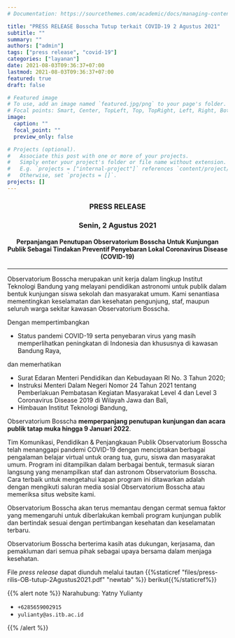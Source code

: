 ```yaml
---
# Documentation: https://sourcethemes.com/academic/docs/managing-content/

title: "PRESS RELEASE Bosscha Tutup terkait COVID-19 2 Agustus 2021"
subtitle: ""
summary: ""
authors: ["admin"]
tags: ["press release", "covid-19"]
categories: ["layanan"]
date: 2021-08-03T09:36:37+07:00
lastmod: 2021-08-03T09:36:37+07:00
featured: true
draft: false

# Featured image
# To use, add an image named `featured.jpg/png` to your page's folder.
# Focal points: Smart, Center, TopLeft, Top, TopRight, Left, Right, BottomLeft, Bottom, BottomRight.
image:
  caption: ""
  focal_point: ""
  preview_only: false

# Projects (optional).
#   Associate this post with one or more of your projects.
#   Simply enter your project's folder or file name without extension.
#   E.g. `projects = ["internal-project"]` references `content/project/deep-learning/index.md`.
#   Otherwise, set `projects = []`.
projects: []
---
```


<h3 style="text-align: center;">PRESS RELEASE</h3>

<h3 style="text-align: center;">Senin, 2 Agustus 2021</h3>

<h4 style="text-align: center;">Perpanjangan Penutupan Observatorium Bosscha Untuk Kunjungan Publik Sebagai Tindakan Preventif Penyebaran Lokal Coronavirus Disease (COVID-19)</h4>

---

Observatorium Bosscha merupakan unit kerja dalam lingkup Institut Teknologi Bandung yang melayani pendidikan astronomi untuk publik dalam bentuk kunjungan siswa sekolah dan masyarakat umum. Kami senantiasa mementingkan keselamatan dan kesehatan pengunjung, staf, maupun seluruh warga sekitar kawasan Observatorium Bosscha. 

Dengan mempertimbangkan 
-	Status pandemi COVID-19 serta penyebaran virus yang masih memperlihatkan peningkatan di Indonesia dan khususnya di kawasan Bandung Raya,

dan memerhatikan 
-	Surat Edaran Menteri Pendidikan dan Kebudayaan RI No. 3 Tahun 2020; 
-	Instruksi Menteri Dalam Negeri Nomor 24 Tahun 2021 tentang Pemberlakuan Pembatasan Kegiatan Masyarakat Level 4 dan Level 3 Coronavirus Disease 2019 di Wilayah Jawa dan Bali,
-	Himbauan Institut Teknologi Bandung,

Observatorium Bosscha **memperpanjang penutupan kunjungan dan acara publik tatap muka hingga 9 Januari 2022**. 

Tim Komunikasi, Pendidikan & Penjangkauan Publik Observatorium Bosscha  telah menanggapi pandemi COVID-19 dengan menciptakan berbagai pengalaman belajar virtual untuk orang tua, guru, siswa dan masyarakat umum. Program ini ditampilkan dalam berbagai bentuk, termasuk siaran langsung yang menampilkan staf dan astronom Observatorium Bosscha. Cara terbaik untuk mengetahui kapan program ini ditawarkan adalah dengan mengikuti saluran media sosial Observatorium Bosscha atau memeriksa situs website kami.

Observatorium Bosscha akan terus memantau dengan cermat semua faktor yang memengaruhi untuk diberlakukan kembali program kunjungan publik dan bertindak sesuai dengan pertimbangan kesehatan dan keselamatan terbaru. 

Observatorium Bosscha berterima kasih atas dukungan, kerjasama, dan pemakluman dari semua pihak sebagai upaya bersama dalam menjaga kesehatan. 

File *press release* dapat diunduh melalui tautan {{%staticref "files/press-rilis-OB-tutup-2Agustus2021.pdf" "newtab" %}} berikut{{%/staticref%}}

{{% alert note %}}
Narahubung:
Yatny Yulianty 

- <i class='fas fa-phone'></i>  `+6285659002915`
- <i class='fas fa-envelope'></i>  `yulianty@as.itb.ac.id`

{{% /alert %}}